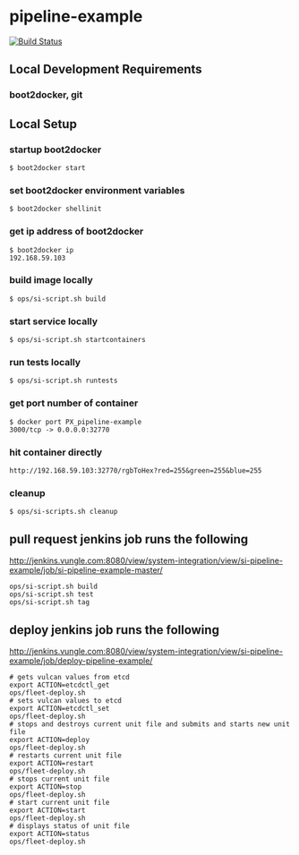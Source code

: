 # pipeline-example
[![Build Status](http://jenkins.vungle.com:8080/buildStatus/icon?job=si-pipeline-example-master)](http://jenkins.vungle.com:8080/view/system-integration/view/si-pipeline-example/job/si-pipeline-example-master/)

## Local Development Requirements
### boot2docker, git

## Local Setup
### startup boot2docker
`$ boot2docker start`
### set boot2docker environment variables
`$ boot2docker shellinit`
### get ip address of boot2docker
```
$ boot2docker ip
192.168.59.103
```
### build image locally
`$ ops/si-script.sh build`
### start service locally 
`$ ops/si-script.sh startcontainers`
### run tests locally
`$ ops/si-script.sh runtests`
### get port number of container
```
$ docker port PX_pipeline-example
3000/tcp -> 0.0.0.0:32770
```
### hit container directly
`http://192.168.59.103:32770/rgbToHex?red=255&green=255&blue=255`

### cleanup
`$ ops/si-scripts.sh cleanup`

## pull request jenkins job runs the following
http://jenkins.vungle.com:8080/view/system-integration/view/si-pipeline-example/job/si-pipeline-example-master/
```
ops/si-script.sh build
ops/si-script.sh test
ops/si-script.sh tag
```

## deploy jenkins job runs the following
http://jenkins.vungle.com:8080/view/system-integration/view/si-pipeline-example/job/deploy-pipeline-example/
```
# gets vulcan values from etcd
export ACTION=etcdctl_get
ops/fleet-deploy.sh
# sets vulcan values to etcd
export ACTION=etcdctl_set
ops/fleet-deploy.sh
# stops and destroys current unit file and submits and starts new unit file
export ACTION=deploy
ops/fleet-deploy.sh
# restarts current unit file
export ACTION=restart
ops/fleet-deploy.sh
# stops current unit file 
export ACTION=stop
ops/fleet-deploy.sh
# start current unit file 
export ACTION=start
ops/fleet-deploy.sh
# displays status of unit file
export ACTION=status
ops/fleet-deploy.sh
```
